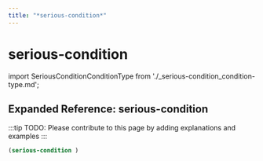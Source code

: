 ```yaml
---
title: "*serious-condition*"
---
```


# serious-condition

import SeriousConditionConditionType from './_serious-condition_condition-type.md';

<SeriousConditionConditionType />

## Expanded Reference: serious-condition

:::tip
TODO: Please contribute to this page by adding explanations and examples
:::

```lisp
(serious-condition )
```
